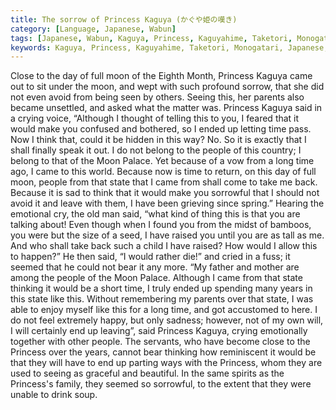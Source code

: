 ```yaml
---
title: The sorrow of Princess Kaguya (かぐや姫の嘆き)
category: [Language, Japanese, Wabun]
tags: [Japanese, Wabun, Kaguya, Princess, Kaguyahime, Taketori, Monogatari, English, Translation]
keywords: Kaguya, Princess, Kaguyahime, Taketori, Monogatari, Japanese, かぐやひめ, かぐや姫の嘆き, 竹取, 物語, たけとり
---
```


Close to the day of full moon of the Eighth Month, Princess Kaguya came out to sit under the moon, and wept with such profound sorrow, that she did not even avoid from being seen by others. Seeing this, her parents also became unsettled, and asked what the matter was. Princess Kaguya said in a crying voice, “Although I thought of telling this to you, I feared that it would make you confused and bothered, so I ended up letting time pass. Now I think that, could it be hidden in this way? No. So it is exactly that I shall finally speak it out. I do not belong to the people of this country; I belong to that of the Moon Palace. Yet because of a vow from a long time ago, I came to this world. Because now is time to return, on this day of full moon, people from that state that I came from shall come to take me back. Because it is sad to think that it would make you sorrowful that I should not avoid it and leave with them, I have been grieving since spring.” <!-- more -->Hearing the emotional cry, the old man said, “what kind of thing this is that you are talking about! Even though when I found you from the midst of bamboos, you were but the size of a seed, I have raised you until you are as tall as me. And who shall take back such a child I have raised? How would I allow this to happen?” He then said, “I would rather die!” and cried in a fuss; it seemed that he could not bear it any more. “My father and mother are among the people of the Moon Palace. Although I came from that state thinking it would be a short time, I truly ended up spending many years in this state like this. Without remembering my parents over that state, I was able to enjoy myself like this for a long time, and got accustomed to here. I do not feel extremely happy, but only sadness; however, not of my own will, I will certainly end up leaving”, said Princess Kaguya, crying emotionally together with other people. The servants, who have become close to the Princess over the years, cannot bear thinking how reminiscent it would be that they will have to end up parting ways with the Princess, whom they are used to seeing as graceful and beautiful. In the same spirits as the Princess's family, they seemed so sorrowful, to the extent that they were unable to drink soup.
